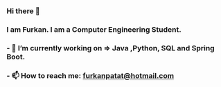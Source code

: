 ### Hi there 👋
###    I am Furkan. I am a Computer Engineering Student.

###    - 🌱 I’m currently working on => Java ,Python, SQL and Spring Boot.
###    - 📫 How to reach me: furkanpatat@hotmail.com




<!--
**furkanpatat/furkanpatat** is a ✨ _special_ ✨ repository because its `README.md` (this file) appears on your GitHub profile.







